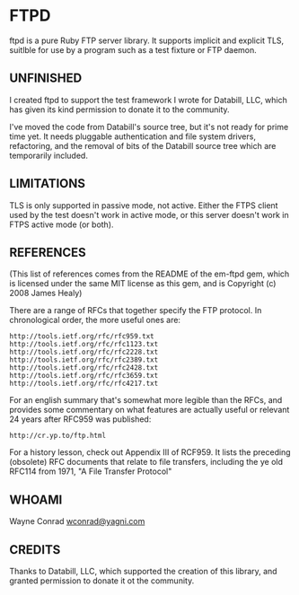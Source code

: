 # FTPD

ftpd is a pure Ruby FTP server library.  It supports implicit and
explicit TLS, suitlble for use by a program such as a test fixture or
FTP daemon.

## UNFINISHED

I created ftpd to support the test framework I wrote for Databill,
LLC, which has given its kind permission to donate it to the
community.

I've moved the code from Databill's source tree, but it's not ready
for prime time yet.  It needs pluggable authentication and file system
drivers, refactoring, and the removal of bits of the Databill source
tree which are temporarily included.

## LIMITATIONS

TLS is only supported in passive mode, not active.  Either the FTPS
client used by the test doesn't work in active mode, or this server
doesn't work in FTPS active mode (or both).

## REFERENCES

(This list of references comes from the README of the em-ftpd gem,
which is licensed under the same MIT license as this gem, and is
Copyright (c) 2008 James Healy)

There are a range of RFCs that together specify the FTP protocol. In
chronological order, the more useful ones are:

    http://tools.ietf.org/rfc/rfc959.txt
    http://tools.ietf.org/rfc/rfc1123.txt
    http://tools.ietf.org/rfc/rfc2228.txt
    http://tools.ietf.org/rfc/rfc2389.txt
    http://tools.ietf.org/rfc/rfc2428.txt
    http://tools.ietf.org/rfc/rfc3659.txt
    http://tools.ietf.org/rfc/rfc4217.txt

For an english summary that's somewhat more legible than the RFCs, and
provides some commentary on what features are actually useful or
relevant 24 years after RFC959 was published:

    http://cr.yp.to/ftp.html

For a history lesson, check out Appendix III of RCF959. It lists the
preceding (obsolete) RFC documents that relate to file transfers,
including the ye old RFC114 from 1971, "A File Transfer Protocol"

## WHOAMI

Wayne Conrad <wconrad@yagni.com>

## CREDITS

Thanks to Databill, LLC, which supported the creation of this library,
and granted permission to donate it ot the community.
